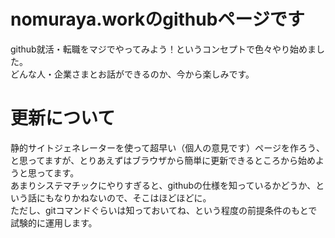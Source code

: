 # nomuraya.workのgithubページです
github就活・転職をマジでやってみよう！というコンセプトで色々やり始めました。  
どんな人・企業さまとお話ができるのか、今から楽しみです。

# 更新について
静的サイトジェネレーターを使って超早い（個人の意見です）ページを作ろう、と思ってますが、とりあえずはブラウザから簡単に更新できるところから始めようと思ってます。  
あまりシステマチックにやりすぎると、githubの仕様を知っているかどうか、という話にもなりかねないので、そこはほどほどに。  
ただし、gitコマンドぐらいは知っておいてね、という程度の前提条件のもとで試験的に運用します。
